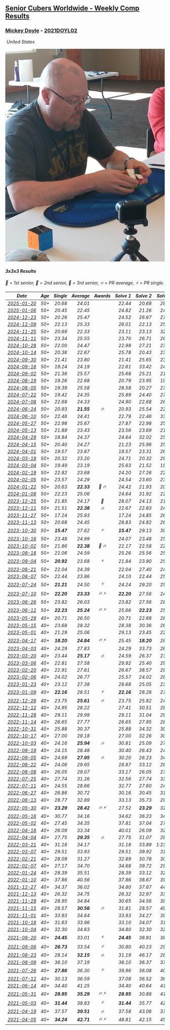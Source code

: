 <style>table {white-space: nowrap;}</style>
<link rel="stylesheet" type="text/css" href="/scw-comp/css/flags.css" />

## [Senior Cubers Worldwide - Weekly Comp Results](/scw-comp/results/)
### [Mickey Doyle](README.md) - [2021DOYL02](https://www.worldcubeassociation.org/persons/2021DOYL02?event=333)

<i class="flag flag-US" />&nbsp;United States

![Mickey Doyle](1644595509.jpg)

#### 3x3x3 Results

<span style="white-space: nowrap;">🥇 = 1st senior</span>, <span style="white-space: nowrap;">🥈 = 2nd senior</span>, <span style="white-space: nowrap;">🥉 = 3rd senior</span>, <span style="white-space: nowrap;">🔥 = PR average</span>, <span style="white-space: nowrap;">⚡ = PR single</span>.

| Date | Age | Single | Average | Awards | Solve 1 | Solve 2 | Solve 3 | Solve 4 | Solve 5 | Video |
| :--: | :--: | --: | --: | :--: | --: | --: | --: | --: | --: | :-- |
| [2025-01-20](../../results/2025-01-20/333.md) | 50+ | 20.68 | 24.01 |  | 22.44 | 20.68 | 28.97 | 21.79 | 27.80 | [Desktop](https://www.facebook.com/events/918940140419097/permalink/928535946126183) / [Mobile](https://m.facebook.com/events/918940140419097?view=permalink&id=928535946126183) |
| [2025-01-06](../../results/2025-01-06/333.md) | 50+ | 20.45 | 22.45 |  | 24.82 | 21.26 | 24.75 | 20.45 | 21.33 | [Desktop](https://www.facebook.com/events/595415366757855/permalink/605046292461429) / [Mobile](https://m.facebook.com/events/595415366757855?view=permalink&id=605046292461429) |
| [2024-12-23](../../results/2024-12-23/333.md) | 50+ | 20.26 | 25.47 |  | 24.52 | 26.67 | 27.13 | 20.26 | 25.23 | [Desktop](https://www.facebook.com/events/1148887196801084/permalink/1158044345885369) / [Mobile](https://m.facebook.com/events/1148887196801084?view=permalink&id=1158044345885369) |
| [2024-12-09](../../results/2024-12-09/333.md) | 50+ | 22.13 | 25.33 |  | 26.01 | 22.13 | 25.98 | 35.06 | 23.99 | [Desktop](https://www.facebook.com/events/984530303534896/permalink/993908915930368) / [Mobile](https://m.facebook.com/events/984530303534896?view=permalink&id=993908915930368) |
| [2024-11-25](../../results/2024-11-25/333.md) | 50+ | 20.69 | 22.33 |  | 23.11 | 23.13 | 32.45 | 20.75 | 20.69 | [Desktop](https://www.facebook.com/events/1257789925369732/permalink/1266967324451992) / [Mobile](https://m.facebook.com/events/1257789925369732?view=permalink&id=1266967324451992) |
| [2024-11-11](../../results/2024-11-11/333.md) | 50+ | 23.34 | 25.55 |  | 23.70 | 26.71 | 26.25 | 23.34 | 30.19 | [Desktop](https://www.facebook.com/events/1967492723733489/permalink/1977421806073914) / [Mobile](https://m.facebook.com/events/1967492723733489?view=permalink&id=1977421806073914) |
| [2024-10-28](../../results/2024-10-28/333.md) | 50+ | 22.00 | 24.47 |  | 22.98 | 27.21 | 23.21 | 22.00 | 29.32 | [Desktop](https://www.facebook.com/events/929053079074962/permalink/938285554818381) / [Mobile](https://m.facebook.com/events/929053079074962?view=permalink&id=938285554818381) |
| [2024-10-14](../../results/2024-10-14/333.md) | 50+ | 20.36 | 22.67 |  | 25.78 | 20.43 | 23.36 | 20.36 | 24.22 | [Desktop](https://www.facebook.com/events/892899002359105/permalink/902233048092367) / [Mobile](https://m.facebook.com/events/892899002359105?view=permalink&id=902233048092367) |
| [2024-09-30](../../results/2024-09-30/333.md) | 50+ | 21.41 | 23.80 |  | 21.41 | 25.65 | 23.06 | 23.22 | 25.11 | [Desktop](https://www.facebook.com/events/559779533112258/permalink/567561199000758) / [Mobile](https://m.facebook.com/events/559779533112258?view=permalink&id=567561199000758) |
| [2024-09-16](../../results/2024-09-16/333.md) | 50+ | 19.24 | 24.19 |  | 22.61 | 33.42 | 24.50 | 25.45 | 19.24 | [Desktop](https://www.facebook.com/events/1432335554111064/permalink/1440373419973944) / [Mobile](https://m.facebook.com/events/1432335554111064?view=permalink&id=1440373419973944) |
| [2024-09-02](../../results/2024-09-02/333.md) | 50+ | 21.36 | 25.57 |  | 25.68 | 25.21 | 21.36 | 27.01 | 25.82 | [Desktop](https://www.facebook.com/events/536643418925945/permalink/546076987982588) / [Mobile](https://m.facebook.com/events/536643418925945?view=permalink&id=546076987982588) |
| [2024-08-19](../../results/2024-08-19/333.md) | 50+ | 19.26 | 22.68 |  | 20.79 | 23.95 | 19.26 | 26.35 | 23.29 | [Desktop](https://www.facebook.com/events/1156782986175552/permalink/1165195988667585) / [Mobile](https://m.facebook.com/events/1156782986175552?view=permalink&id=1165195988667585) |
| [2024-08-05](../../results/2024-08-05/333.md) | 50+ | 19.39 | 25.58 |  | 28.58 | 20.27 | 27.88 | 19.39 | 28.87 | [Desktop](https://www.facebook.com/events/1659713531529180/permalink/1666021430898390) / [Mobile](https://m.facebook.com/events/1659713531529180?view=permalink&id=1666021430898390) |
| [2024-07-22](../../results/2024-07-22/333.md) | 50+ | 19.42 | 24.35 |  | 25.89 | 24.40 | 27.44 | 22.77 | 19.42 | [Desktop](https://www.facebook.com/events/909767637577126/permalink/918843726669517) / [Mobile](https://m.facebook.com/events/909767637577126?view=permalink&id=918843726669517) |
| [2024-07-08](../../results/2024-07-08/333.md) | 50+ | 22.68 | 24.33 |  | 24.90 | 22.68 | 26.15 | 23.74 | 24.34 | [Desktop](https://www.facebook.com/events/821748909640871/permalink/828050622344033) / [Mobile](https://m.facebook.com/events/821748909640871?view=permalink&id=828050622344033) |
| [2024-06-24](../../results/2024-06-24/333.md) | 50+ | 20.93 | **21.55** | 🔥 | 20.93 | 25.54 | 22.09 | 21.22 | 21.34 | [Desktop](https://www.facebook.com/events/437464695833920/permalink/445836484996741) / [Mobile](https://m.facebook.com/events/437464695833920?view=permalink&id=445836484996741) |
| [2024-06-10](../../results/2024-06-10/333.md) | 50+ | 22.46 | 24.41 |  | 22.79 | 22.46 | 33.03 | 27.79 | 22.65 | [Desktop](https://www.facebook.com/events/1031082051776253/permalink/1038235124394279) / [Mobile](https://m.facebook.com/events/1031082051776253?view=permalink&id=1038235124394279) |
| [2024-05-27](../../results/2024-05-27/333.md) | 50+ | 22.98 | 25.67 |  | 27.87 | 22.98 | 25.60 | 25.00 | 26.42 | [Desktop](https://www.facebook.com/events/838099921518555/permalink/845704497424764) / [Mobile](https://m.facebook.com/events/838099921518555?view=permalink&id=845704497424764) |
| [2024-05-13](../../results/2024-05-13/333.md) | 50+ | 21.89 | 23.43 |  | 23.56 | 23.69 | 21.89 | 29.79 | 23.04 | [Desktop](https://www.facebook.com/events/800074235387553/permalink/807554814639495) / [Mobile](https://m.facebook.com/events/800074235387553?view=permalink&id=807554814639495) |
| [2024-04-29](../../results/2024-04-29/333.md) | 50+ | 18.84 | 24.37 |  | 24.64 | 32.02 | 25.47 | 22.99 | 18.84 | [Desktop](https://www.facebook.com/events/728652622517739/permalink/735863541796647) / [Mobile](https://m.facebook.com/events/728652622517739?view=permalink&id=735863541796647) |
| [2024-04-15](../../results/2024-04-15/333.md) | 50+ | 20.40 | 24.27 |  | 21.23 | 25.96 | 25.79 | 20.40 | 25.80 | [Desktop](https://www.facebook.com/events/288128664385253/permalink/303075619557224) / [Mobile](https://m.facebook.com/events/288128664385253?view=permalink&id=303075619557224) |
| [2024-04-01](../../results/2024-04-01/333.md) | 50+ | 19.57 | 23.67 |  | 19.57 | 23.31 | 26.77 | 20.93 | 27.04 | [Desktop](https://www.facebook.com/events/399816879472850/permalink/407949915326213) / [Mobile](https://m.facebook.com/events/399816879472850?view=permalink&id=407949915326213) |
| [2024-03-18](../../results/2024-03-18/333.md) | 50+ | 20.32 | 23.20 |  | 24.71 | 20.32 | 29.18 | 21.04 | 23.84 | [Desktop](https://www.facebook.com/events/962609138892132/permalink/968608751625504) / [Mobile](https://m.facebook.com/events/962609138892132?view=permalink&id=968608751625504) |
| [2024-03-04](../../results/2024-03-04/333.md) | 50+ | 19.49 | 23.19 |  | 25.63 | 21.52 | 19.49 | 22.43 | 29.62 | [Desktop](https://www.facebook.com/events/682023687232856/permalink/688412849927273) / [Mobile](https://m.facebook.com/events/682023687232856?view=permalink&id=688412849927273) |
| [2024-02-19](../../results/2024-02-19/333.md) | 50+ | 22.82 | 23.68 |  | 24.20 | 27.26 | 22.82 | 23.75 | 23.09 | [Desktop](https://www.facebook.com/events/947093233792978/permalink/954110166424618) / [Mobile](https://m.facebook.com/events/947093233792978?view=permalink&id=954110166424618) |
| [2024-02-05](../../results/2024-02-05/333.md) | 50+ | 23.57 | 24.29 |  | 24.54 | 23.60 | 23.57 | 27.92 | 24.74 | [Desktop](https://www.facebook.com/events/3090201184445880/permalink/3102057596593572) / [Mobile](https://m.facebook.com/events/3090201184445880?view=permalink&id=3102057596593572) |
| [2024-01-22](../../results/2024-01-22/333.md) | 50+ | 20.63 | **22.33** | 🥉 🔥 | 24.42 | 21.93 | 20.63 | 24.86 | 20.63 | [Desktop](https://www.facebook.com/events/1080083269860734/permalink/1087711939097867) / [Mobile](https://m.facebook.com/events/1080083269860734?view=permalink&id=1087711939097867) |
| [2024-01-08](../../results/2024-01-08/333.md) | 50+ | 22.23 | 25.06 |  | 24.64 | 31.92 | 22.23 | 27.90 | 22.65 | [Desktop](https://www.facebook.com/events/1278843609453417/permalink/1285978772073234) / [Mobile](https://m.facebook.com/events/1278843609453417?view=permalink&id=1285978772073234) |
| [2023-12-25](../../results/2023-12-25/333.md) | 50+ | 21.85 | 24.17 | 🥉 | 28.07 | 24.13 | 21.85 | 25.18 | 23.20 | [Desktop](https://www.facebook.com/events/231087383363053/permalink/238472072624584) / [Mobile](https://m.facebook.com/events/231087383363053?view=permalink&id=238472072624584) |
| [2023-12-11](../../results/2023-12-11/333.md) | 50+ | 21.51 | **22.38** | 🔥 | 22.67 | 22.83 | 24.25 | 21.63 | 21.51 | [Desktop](https://www.facebook.com/events/1404140403643629/permalink/1409732429751093) / [Mobile](https://m.facebook.com/events/1404140403643629?view=permalink&id=1409732429751093) |
| [2023-11-27](../../results/2023-11-27/333.md) | 50+ | 17.24 | 25.93 |  | 17.24 | 24.85 | 26.96 | 25.99 | 29.12 | [Desktop](https://www.facebook.com/events/889636606027860/permalink/896946538630200) / [Mobile](https://m.facebook.com/events/889636606027860?view=permalink&id=896946538630200) |
| [2023-11-13](../../results/2023-11-13/333.md) | 50+ | 20.68 | 24.45 |  | 28.83 | 24.82 | 26.60 | 21.92 | 20.68 | [Desktop](https://www.facebook.com/events/1478121449586426/permalink/1485376585527579) / [Mobile](https://m.facebook.com/events/1478121449586426?view=permalink&id=1485376585527579) |
| [2023-10-30](../../results/2023-10-30/333.md) | 50+ | **15.47** | 27.62 | ⚡ | **15.47** | 29.13 | 30.67 | 27.50 | 26.24 | [Desktop](https://www.facebook.com/events/1074911313795532/permalink/1082045389748791) / [Mobile](https://m.facebook.com/events/1074911313795532?view=permalink&id=1082045389748791) |
| [2023-10-16](../../results/2023-10-16/333.md) | 50+ | 23.48 | 24.99 |  | 24.07 | 23.48 | 25.99 | 24.90 | 26.39 | [Desktop](https://www.facebook.com/events/1058362692072125/permalink/1064790411429353) / [Mobile](https://m.facebook.com/events/1058362692072125?view=permalink&id=1064790411429353) |
| [2023-10-02](../../results/2023-10-02/333.md) | 50+ | 21.86 | **22.38** | 🥉 🔥 | 22.17 | 22.58 | 22.38 | 21.86 | 27.80 | [Desktop](https://www.facebook.com/events/1518773368939011/permalink/1526198238196524) / [Mobile](https://m.facebook.com/events/1518773368939011?view=permalink&id=1526198238196524) |
| [2023-09-18](../../results/2023-09-18/333.md) | 50+ | 22.06 | 24.59 |  | 25.26 | 25.56 | 25.32 | 22.06 | 23.20 | [Desktop](https://www.facebook.com/events/1636211493537200/permalink/1643829629442053) / [Mobile](https://m.facebook.com/events/1636211493537200?view=permalink&id=1643829629442053) |
| [2023-09-04](../../results/2023-09-04/333.md) | 50+ | **20.92** | 23.68 | ⚡ | 21.84 | 23.90 | 25.31 | 26.69 | **20.92** | [Desktop](https://www.facebook.com/events/190773964023185/permalink/200393473061234) / [Mobile](https://m.facebook.com/events/190773964023185?view=permalink&id=200393473061234) |
| [2023-08-21](../../results/2023-08-21/333.md) | 50+ | 22.04 | 24.39 |  | 22.04 | 27.40 | 24.95 | 23.65 | 24.58 | [Desktop](https://www.facebook.com/events/1826888371060368/permalink/1834332783649260) / [Mobile](https://m.facebook.com/events/1826888371060368?view=permalink&id=1834332783649260) |
| [2023-08-07](../../results/2023-08-07/333.md) | 50+ | 22.44 | 23.86 |  | 24.10 | 22.44 | 25.78 | 22.98 | 24.51 | [Desktop](https://www.facebook.com/events/274987855148595/permalink/281327131181334) / [Mobile](https://m.facebook.com/events/274987855148595?view=permalink&id=281327131181334) |
| [2023-07-24](../../results/2023-07-24/333.md) | 50+ | **21.21** | 24.50 | ⚡ | 24.24 | 29.20 | 25.26 | **21.21** | 23.99 | [Desktop](https://www.facebook.com/events/1475111463308788/permalink/1480877746065493) / [Mobile](https://m.facebook.com/events/1475111463308788?view=permalink&id=1480877746065493) |
| [2023-07-10](../../results/2023-07-10/333.md) | 50+ | **22.20** | **23.33** | 🔥 ⚡ | **22.20** | 27.56 | 24.53 | 23.02 | 22.44 | [Desktop](https://www.facebook.com/events/198208716234931/permalink/204176852304784) / [Mobile](https://m.facebook.com/events/198208716234931?view=permalink&id=204176852304784) |
| [2023-06-26](../../results/2023-06-26/333.md) | 50+ | 23.82 | 26.03 |  | 23.82 | 27.56 | 28.30 | 26.63 | 23.90 | [Desktop](https://www.facebook.com/events/205496442461873/permalink/214337971577720) / [Mobile](https://m.facebook.com/events/205496442461873?view=permalink&id=214337971577720) |
| [2023-06-12](../../results/2023-06-12/333.md) | 50+ | **22.23** | **25.24** | 🔥 ⚡ | 25.66 | **22.23** | 25.10 | 24.95 | 30.23 | [Desktop](https://www.facebook.com/events/2098018943739146/permalink/2105672536307120) / [Mobile](https://m.facebook.com/events/2098018943739146?view=permalink&id=2105672536307120) |
| [2023-05-29](../../results/2023-05-29/333.md) | 40+ | 20.71 | 26.50 |  | 20.71 | 22.68 | 28.97 | 27.84 | 33.95 | [Desktop](https://www.facebook.com/events/199553879662923/permalink/208340705450907) / [Mobile](https://m.facebook.com/events/199553879662923?view=permalink&id=208340705450907) |
| [2023-05-15](../../results/2023-05-15/333.md) | 40+ | 23.68 | 28.32 |  | 28.38 | 30.36 | 26.22 | 30.47 | 23.68 | [Desktop](https://www.facebook.com/events/943848890264789/permalink/951101769539501) / [Mobile](https://m.facebook.com/events/943848890264789?view=permalink&id=951101769539501) |
| [2023-05-01](../../results/2023-05-01/333.md) | 40+ | 21.29 | 25.06 |  | 29.13 | 23.45 | 22.69 | 29.04 | 21.29 | [Desktop](https://www.facebook.com/events/751816416413742/permalink/759466635648720) / [Mobile](https://m.facebook.com/events/751816416413742?view=permalink&id=759466635648720) |
| [2023-04-17](../../results/2023-04-17/333.md) | 40+ | **18.20** | **24.84** | 🔥 ⚡ | 25.45 | **18.20** | 28.81 | 24.04 | 25.04 | [Desktop](https://www.facebook.com/events/786804792820217/permalink/793128722187824) / [Mobile](https://m.facebook.com/events/786804792820217?view=permalink&id=793128722187824) |
| [2023-04-03](../../results/2023-04-03/333.md) | 40+ | 24.29 | 27.83 |  | 24.29 | 33.73 | 26.78 | 27.65 | 29.05 | [Desktop](https://www.facebook.com/events/542929047949179/permalink/550090937232990) / [Mobile](https://m.facebook.com/events/542929047949179?view=permalink&id=550090937232990) |
| [2023-03-20](../../results/2023-03-20/333.md) | 40+ | 23.44 | **25.17** | 🔥 | 24.59 | 26.37 | 23.44 | 25.91 | 25.02 | [Desktop](https://www.facebook.com/events/241366535002371/permalink/247470944391930) / [Mobile](https://m.facebook.com/events/241366535002371?view=permalink&id=247470944391930) |
| [2023-03-06](../../results/2023-03-06/333.md) | 40+ | 22.81 | 27.58 |  | 29.92 | 25.40 | 29.68 | 22.81 | 27.66 | [Desktop](https://www.facebook.com/events/229553919432988/permalink/236266352095078) / [Mobile](https://m.facebook.com/events/229553919432988?view=permalink&id=236266352095078) |
| [2023-02-20](../../results/2023-02-20/333.md) | 40+ | 22.91 | 27.61 |  | 26.67 | 38.57 | 29.26 | 26.91 | 22.91 | [Desktop](https://www.facebook.com/events/569225115154363/permalink/576626424414232) / [Mobile](https://m.facebook.com/events/569225115154363?view=permalink&id=576626424414232) |
| [2023-02-06](../../results/2023-02-06/333.md) | 40+ | 24.02 | 26.77 |  | 25.57 | 24.02 | 28.75 | 25.98 | 29.43 | [Desktop](https://www.facebook.com/events/592410912725072/permalink/601569031809260) / [Mobile](https://m.facebook.com/events/592410912725072?view=permalink&id=601569031809260) |
| [2023-01-23](../../results/2023-01-23/333.md) | 40+ | 23.12 | 27.38 |  | 28.68 | 25.05 | 23.12 | 28.41 | 30.34 | [Desktop](https://www.facebook.com/events/492735749600024/permalink/500755532131379) / [Mobile](https://m.facebook.com/events/492735749600024?view=permalink&id=500755532131379) |
| [2023-01-09](../../results/2023-01-09/333.md) | 40+ | **22.16** | 28.51 | ⚡ | **22.16** | 28.28 | 27.26 | 29.98 | 30.34 | [Desktop](https://www.facebook.com/events/4054783058080417/permalink/4067703986788324) / [Mobile](https://m.facebook.com/events/4054783058080417?view=permalink&id=4067703986788324) |
| [2022-12-26](../../results/2022-12-26/333.md) | 40+ | 23.75 | **25.61** | 🔥 | 23.75 | 25.82 | 24.29 | 26.71 | 28.90 | [Desktop](https://www.facebook.com/events/563573978559176/permalink/571397841110123) / [Mobile](https://m.facebook.com/events/563573978559176?view=permalink&id=571397841110123) |
| [2022-12-12](../../results/2022-12-12/333.md) | 40+ | 24.95 | 28.22 |  | 27.41 | 30.51 | 28.92 | 28.33 | 24.95 | [Desktop](https://www.facebook.com/events/1263750814207978/permalink/1274055996510793) / [Mobile](https://m.facebook.com/events/1263750814207978?view=permalink&id=1274055996510793) |
| [2022-11-28](../../results/2022-11-28/333.md) | 40+ | 29.11 | 29.99 |  | 29.11 | 31.04 | 29.33 | 29.60 | 32.95 | [Desktop](https://www.facebook.com/events/1541409726309933/permalink/1551770991940473) / [Mobile](https://m.facebook.com/events/1541409726309933?view=permalink&id=1551770991940473) |
| [2022-11-14](../../results/2022-11-14/333.md) | 40+ | 26.65 | 27.77 |  | 26.65 | 27.95 | 28.09 | 27.28 | 29.99 | [Desktop](https://www.facebook.com/events/5802707333170226/permalink/5842827019158257) / [Mobile](https://m.facebook.com/events/5802707333170226?view=permalink&id=5842827019158257) |
| [2022-10-31](../../results/2022-10-31/333.md) | 40+ | 25.88 | 30.37 |  | 25.88 | 34.32 | 30.50 | 28.75 | 31.87 | [Desktop](https://www.facebook.com/events/536496438309051/permalink/540844727874222) / [Mobile](https://m.facebook.com/events/536496438309051?view=permalink&id=540844727874222) |
| [2022-10-17](../../results/2022-10-17/333.md) | 40+ | 27.00 | 29.18 |  | 27.00 | 32.26 | 30.22 | 27.76 | 29.56 | [Desktop](https://www.facebook.com/events/3406415112938858/permalink/3416934985220204) / [Mobile](https://m.facebook.com/events/3406415112938858?view=permalink&id=3416934985220204) |
| [2022-10-03](../../results/2022-10-03/333.md) | 40+ | 24.16 | **25.94** | 🔥 | 30.81 | 25.09 | 27.56 | 24.16 | 25.17 | [Desktop](https://www.facebook.com/events/1113163972925182/permalink/1118933099014936) / [Mobile](https://m.facebook.com/events/1113163972925182?view=permalink&id=1118933099014936) |
| [2022-09-19](../../results/2022-09-19/333.md) | 40+ | 24.15 | 28.48 |  | 30.40 | 26.43 | 24.15 | 32.74 | 28.62 | [Desktop](https://www.facebook.com/events/400132442274991/permalink/406235608331341) / [Mobile](https://m.facebook.com/events/400132442274991?view=permalink&id=406235608331341) |
| [2022-09-05](../../results/2022-09-05/333.md) | 40+ | 24.69 | **27.95** | 🔥 | 30.20 | 26.23 | 34.05 | 24.69 | 27.41 | [Desktop](https://www.facebook.com/events/865213714460720/permalink/874316370217121) / [Mobile](https://m.facebook.com/events/865213714460720?view=permalink&id=874316370217121) |
| [2022-08-22](../../results/2022-08-22/333.md) | 40+ | 24.06 | 29.65 |  | 28.87 | 33.12 | 28.28 | 24.06 | 31.79 | [Desktop](https://www.facebook.com/events/1050714292295463/permalink/1059038424796383) / [Mobile](https://m.facebook.com/events/1050714292295463?view=permalink&id=1059038424796383) |
| [2022-08-08](../../results/2022-08-08/333.md) | 40+ | 26.05 | 29.07 |  | 33.17 | 26.05 | 27.28 | 26.75 | 59.74 | [Desktop](https://www.facebook.com/events/825089031814345/permalink/830591697930745) / [Mobile](https://m.facebook.com/events/825089031814345?view=permalink&id=830591697930745) |
| [2022-07-25](../../results/2022-07-25/333.md) | 40+ | 27.74 | 31.26 |  | 32.56 | 27.74 | 33.27 | 32.09 | 29.13 | [Desktop](https://www.facebook.com/events/735191414262810/permalink/743572776758007) / [Mobile](https://m.facebook.com/events/735191414262810?view=permalink&id=743572776758007) |
| [2022-07-11](../../results/2022-07-11/333.md) | 40+ | 24.55 | 28.66 |  | 32.77 | 27.60 | 24.55 | 32.36 | 26.02 | [Desktop](https://www.facebook.com/events/1078979143022877/permalink/1087810578806400) / [Mobile](https://m.facebook.com/events/1078979143022877?view=permalink&id=1087810578806400) |
| [2022-06-27](../../results/2022-06-27/333.md) | 40+ | 26.86 | 30.72 |  | 30.16 | 30.45 | 31.54 | 26.86 | 35.11 | [Desktop](https://www.facebook.com/events/442599294039591/permalink/451051336527720) / [Mobile](https://m.facebook.com/events/442599294039591?view=permalink&id=451051336527720) |
| [2022-06-13](../../results/2022-06-13/333.md) | 40+ | 28.77 | 32.89 |  | 33.13 | 35.73 | 29.81 | 46.86 | 28.77 | [Desktop](https://www.facebook.com/events/1292279001590904/permalink/1301322044019933) / [Mobile](https://m.facebook.com/events/1292279001590904?view=permalink&id=1301322044019933) |
| [2022-05-30](../../results/2022-05-30/333.md) | 40+ | **23.29** | **28.42** | 🔥 ⚡ | 27.52 | **23.29** | 32.89 | 51.17 | 24.86 | [Desktop](https://www.facebook.com/events/378345394109427/permalink/386510236626276) / [Mobile](https://m.facebook.com/events/378345394109427?view=permalink&id=386510236626276) |
| [2022-05-16](../../results/2022-05-16/333.md) | 40+ | 30.77 | 34.16 |  | 34.62 | 36.23 | 34.46 | 30.77 | 33.40 | [Desktop](https://www.facebook.com/events/359265572736727/permalink/367475321915752) / [Mobile](https://m.facebook.com/events/359265572736727?view=permalink&id=367475321915752) |
| [2022-05-02](../../results/2022-05-02/333.md) | 40+ | 27.45 | 34.35 |  | 37.81 | 37.04 | 27.45 | 33.35 | 32.66 | [Desktop](https://www.facebook.com/events/5764445473571551/permalink/5803473676335397) / [Mobile](https://m.facebook.com/events/5764445473571551?view=permalink&id=5803473676335397) |
| [2022-04-18](../../results/2022-04-18/333.md) | 40+ | 26.09 | 33.34 |  | 40.01 | 26.09 | 32.62 | 31.00 | 36.40 | [Desktop](https://www.facebook.com/events/558832345492635/permalink/566666218042581) / [Mobile](https://m.facebook.com/events/558832345492635?view=permalink&id=566666218042581) |
| [2022-04-04](../../results/2022-04-04/333.md) | 40+ | 27.75 | **29.35** | 🔥 | 27.75 | 31.07 | 28.50 | 34.32 | 28.47 | [Desktop](https://www.facebook.com/events/655069328915915/permalink/663114418111406) / [Mobile](https://m.facebook.com/events/655069328915915?view=permalink&id=663114418111406) |
| [2022-03-21](../../results/2022-03-21/333.md) | 40+ | 31.18 | 34.17 |  | 31.18 | 33.89 | 1:23.51 | 34.17 | 34.44 | [Desktop](https://www.facebook.com/events/1418360898645376/permalink/1427909021023897) / [Mobile](https://m.facebook.com/events/1418360898645376?view=permalink&id=1427909021023897) |
| [2022-03-07](../../results/2022-03-07/333.md) | 40+ | 29.51 | 33.93 |  | 29.51 | 39.92 | 31.57 | 35.10 | 35.12 | [Desktop](https://www.facebook.com/events/543808583529148/permalink/550915576151782) / [Mobile](https://m.facebook.com/events/543808583529148?view=permalink&id=550915576151782) |
| [2022-02-21](../../results/2022-02-21/333.md) | 40+ | 28.09 | 31.27 |  | 32.89 | 30.78 | 30.13 | 28.09 | 33.95 | [Desktop](https://www.facebook.com/events/509549287201075/permalink/517340109755326) / [Mobile](https://m.facebook.com/events/509549287201075?view=permalink&id=517340109755326) |
| [2022-02-07](../../results/2022-02-07/333.md) | 40+ | 27.17 | 34.70 |  | 34.68 | 39.72 | 29.71 | 55.57 | 27.17 | [Desktop](https://www.facebook.com/events/1012592279358180/permalink/1020648181885923) / [Mobile](https://m.facebook.com/events/1012592279358180?view=permalink&id=1020648181885923) |
| [2022-01-24](../../results/2022-01-24/333.md) | 40+ | 28.39 | 35.51 |  | 28.39 | 33.12 | 32.96 | 52.75 | 40.45 | [Desktop](https://www.facebook.com/events/1729699367421612/permalink/1734686873589528) / [Mobile](https://m.facebook.com/events/1729699367421612?view=permalink&id=1734686873589528) |
| [2022-01-10](../../results/2022-01-10/333.md) | 40+ | 37.86 | 40.56 |  | 37.86 | 38.67 | 39.24 | 43.78 | 58.06 | [Desktop](https://www.facebook.com/events/461056852143654/permalink/469450167970989) / [Mobile](https://m.facebook.com/events/461056852143654?view=permalink&id=469450167970989) |
| [2021-12-27](../../results/2021-12-27/333.md) | 40+ | 34.37 | 36.02 |  | 34.80 | 37.67 | 44.42 | 34.37 | 35.59 | [Desktop](https://www.facebook.com/events/343359980546742/permalink/350555736493833) / [Mobile](https://m.facebook.com/events/343359980546742?view=permalink&id=350555736493833) |
| [2021-12-13](../../results/2021-12-13/333.md) | 40+ | 26.32 | 34.75 |  | 26.32 | 32.97 | 33.46 | 41.94 | 37.81 | [Desktop](https://www.facebook.com/events/273334328175697/permalink/281928663982930) / [Mobile](https://m.facebook.com/events/273334328175697?view=permalink&id=281928663982930) |
| [2021-11-29](../../results/2021-11-29/333.md) | 40+ | 28.95 | 34.84 |  | 30.65 | 34.56 | 39.32 | 28.95 | 43.31 | [Desktop](https://www.facebook.com/events/401731615009477/permalink/410463564136282) / [Mobile](https://m.facebook.com/events/401731615009477?view=permalink&id=410463564136282) |
| [2021-11-15](../../results/2021-11-15/333.md) | 40+ | 28.57 | **30.56** | 🔥 | 31.81 | 28.57 | 49.16 | 30.08 | 29.78 | [Desktop](https://www.facebook.com/events/717487009641909/permalink/726061435451133) / [Mobile](https://m.facebook.com/events/717487009641909?view=permalink&id=726061435451133) |
| [2021-11-01](../../results/2021-11-01/333.md) | 40+ | 33.93 | 34.64 |  | 33.93 | 34.27 | 39.24 | 33.98 | 35.67 | [Desktop](https://www.facebook.com/events/556108165479652/permalink/560114258412376) / [Mobile](https://m.facebook.com/events/556108165479652?view=permalink&id=560114258412376) |
| [2021-10-18](../../results/2021-10-18/333.md) | 40+ | 31.63 | 33.96 |  | 33.10 | 34.07 | 31.63 | 37.61 | 34.70 | [Desktop](https://www.facebook.com/events/261213032615951/permalink/269499881787266) / [Mobile](https://m.facebook.com/events/261213032615951?view=permalink&id=269499881787266) |
| [2021-10-04](../../results/2021-10-04/333.md) | 40+ | 32.30 | 34.63 |  | 34.80 | 32.30 | 32.98 | 36.11 | 42.21 | [Desktop](https://www.facebook.com/events/1102565390277531/permalink/1110259179508152) / [Mobile](https://m.facebook.com/events/1102565390277531?view=permalink&id=1110259179508152) |
| [2021-09-20](../../results/2021-09-20/333.md) | 40+ | **24.45** | 33.01 | ⚡ | **24.45** | 36.91 | 38.80 | 32.28 | 29.84 | [Desktop](https://www.facebook.com/events/836337370416586/permalink/844677959582527) / [Mobile](https://m.facebook.com/events/836337370416586?view=permalink&id=844677959582527) |
| [2021-09-06](../../results/2021-09-06/333.md) | 40+ | **26.73** | 33.54 | ⚡ | 30.80 | 40.23 | 29.60 | **26.73** | 43.70 | [Desktop](https://www.facebook.com/events/208105634636421/permalink/216610760452575) / [Mobile](https://m.facebook.com/events/208105634636421?view=permalink&id=216610760452575) |
| [2021-08-23](../../results/2021-08-23/333.md) | 40+ | 28.14 | **32.15** | 🔥 | 31.19 | 46.17 | 28.14 | 31.49 | 33.76 | [Desktop](https://www.facebook.com/events/992549044856331/permalink/1001316023979633) / [Mobile](https://m.facebook.com/events/992549044856331?view=permalink&id=1001316023979633) |
| [2021-08-09](../../results/2021-08-09/333.md) | 40+ | 36.10 | 37.19 |  | 36.10 | 36.37 | 37.13 | 38.06 | 38.51 | [Desktop](https://www.facebook.com/events/799005364067137/permalink/806375776663429) / [Mobile](https://m.facebook.com/events/799005364067137?view=permalink&id=806375776663429) |
| [2021-07-26](../../results/2021-07-26/333.md) | 40+ | **27.86** | 36.30 | ⚡ | 39.96 | 36.08 | 40.18 | 32.85 | **27.86** | [Desktop](https://www.facebook.com/events/345405150546336/permalink/354254536328064) / [Mobile](https://m.facebook.com/events/345405150546336?view=permalink&id=354254536328064) |
| [2021-07-12](../../results/2021-07-12/333.md) | 40+ | 30.13 | 36.59 |  | 37.08 | 36.52 | 36.16 | 49.16 | 30.13 | [Desktop](https://www.facebook.com/events/511699716713156/permalink/519687505914377) / [Mobile](https://m.facebook.com/events/511699716713156?view=permalink&id=519687505914377) |
| [2021-06-14](../../results/2021-06-14/333.md) | 40+ | 34.40 | 41.25 |  | 34.40 | 40.64 | 41.57 | 42.21 | 41.54 | [Desktop](https://www.facebook.com/events/318989363128881/permalink/328153678879116) / [Mobile](https://m.facebook.com/events/318989363128881?view=permalink&id=328153678879116) |
| [2021-05-31](../../results/2021-05-31/333.md) | 40+ | **28.95** | **35.29** | 🔥 ⚡ | **28.95** | 30.88 | 41.14 | 33.85 | 41.94 | [Desktop](https://www.facebook.com/events/477312563557358/permalink/484610029494278) / [Mobile](https://m.facebook.com/events/477312563557358?view=permalink&id=484610029494278) |
| [2021-05-03](../../results/2021-05-03/333.md) | 40+ | **31.44** | 39.83 | ⚡ | **31.44** | 35.77 | 42.58 | 44.15 | 41.14 | [Desktop](https://www.facebook.com/events/2542204919406396/permalink/2550640875229467) / [Mobile](https://m.facebook.com/events/2542204919406396?view=permalink&id=2550640875229467) |
| [2021-04-19](../../results/2021-04-19/333.md) | 40+ | 37.57 | **39.51** | 🔥 | 37.58 | 43.06 | 37.57 | 37.89 | 45.88 | [Desktop](https://www.facebook.com/events/195346665532379/permalink/202008288199550) / [Mobile](https://m.facebook.com/events/195346665532379?view=permalink&id=202008288199550) |
| [2021-04-05](../../results/2021-04-05/333.md) | 40+ | **34.24** | **42.71** | 🔥 ⚡ | 48.81 | 42.15 | 45.52 | 40.47 | **34.24** | [Desktop](https://www.facebook.com/events/486157032419819/permalink/489969585371897) / [Mobile](https://m.facebook.com/events/486157032419819?view=permalink&id=489969585371897) |


<!-- Global site tag (gtag.js) - Google Analytics -->
<script async src="https://www.googletagmanager.com/gtag/js?id=UA-86348435-3"></script>
<script>window.dataLayer = window.dataLayer || []; function gtag() {dataLayer.push(arguments);} gtag('js', new Date()); gtag('config', 'UA-86348435-3');</script>
